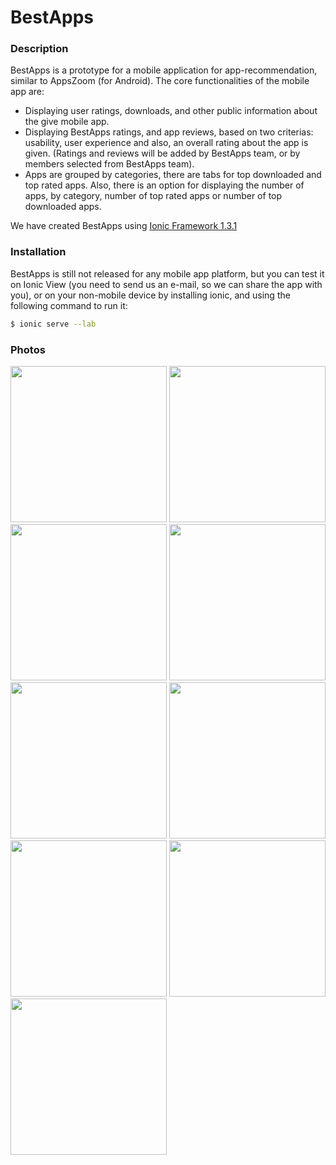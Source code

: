 # BestApps

### Description

BestApps is a prototype for a mobile application for app-recommendation, similar to AppsZoom (for Android). The core functionalities of the mobile app are:

- Displaying user ratings, downloads, and other public information about the give mobile app.
- Displaying BestApps ratings, and app reviews, based on two criterias: usability, user experience and also, an overall rating about the app is given. (Ratings and reviews will be added by BestApps team, or by members selected from BestApps team).
- Apps are grouped by categories, there are tabs for top downloaded and top rated apps. Also, there is an option for displaying the number of apps, by category, number of top rated apps or number of top downloaded apps.

We have created BestApps using [Ionic Framework 1.3.1](http://ionicframework.com/)

### Installation

BestApps is still not released for any mobile app platform, but you can test it on Ionic View (you need to send us an e-mail, so we can share the app with you), or on your non-mobile device by installing ionic, and using the following command to run it:
```sh
$ ionic serve --lab
```

### Photos
<img src='https://s14.postimg.org/eycfip4w1/14339887_10207301918201539_683005312_o.jpg' width="250">
<img src='https://s14.postimg.org/kb19wtssh/14360470_10207301916921507_961633163_o.jpg' width="250">
<img src='https://s14.postimg.org/mtmyxieip/14374627_10207301916761503_743366266_o.jpg' width="250">
<img src='https://s14.postimg.org/b5sx2ypdt/14375198_10207301917401519_726135309_o.jpg' width="250">
<img src='https://s14.postimg.org/gv95n9vk1/14393849_10207301916401494_1853169389_o.jpg' width="250">
<img src='https://s14.postimg.org/9gjtuw9oh/14393900_10207301916241490_1325749025_o.jpg' width="250">
<img src='https://s14.postimg.org/szof498g1/14394036_10207301921881631_1997450458_o.jpg' width="250">
<img src='https://s14.postimg.org/bno2iteyp/14408124_10207301917201514_1824636200_o.jpg' width="250">
<img src='https://s14.postimg.org/q9jokt14x/14408299_10207301917801529_493086498_o.jpg' width="250">


